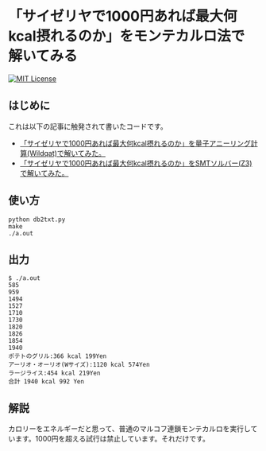 # 「サイゼリヤで1000円あれば最大何kcal摂れるのか」をモンテカルロ法で解いてみる

[![MIT License](http://img.shields.io/badge/license-MIT-blue.svg?style=flat)](LICENSE)

## はじめに

これは以下の記事に触発されて書いたコードです。

* [「サイゼリヤで1000円あれば最大何kcal摂れるのか」を量子アニーリング計算(Wildqat)で解いてみた。](https://qiita.com/hodaka0714/items/cf44b4ece992a39b5be4)
* [「サイゼリヤで1000円あれば最大何kcal摂れるのか」をSMTソルバー(Z3)で解いてみた。](https://qiita.com/tanakh/items/a1fb13f78e0576415de3)

## 使い方

    python db2txt.py
    make
    ./a.out

## 出力

    $ ./a.out
    585
    959
    1494
    1527
    1710
    1730
    1820
    1826
    1854
    1940
    ポテトのグリル:366 kcal 199Yen
    アーリオ・オーリオ(Wサイズ):1120 kcal 574Yen
    ラージライス:454 kcal 219Yen
    合計 1940 kcal 992 Yen

## 解説

カロリーをエネルギーだと思って、普通のマルコフ連鎖モンテカルロを実行しています。1000円を超える試行は禁止しています。それだけです。